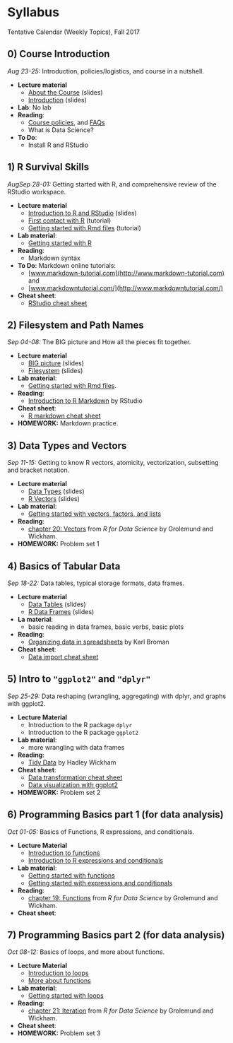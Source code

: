 # Syllabus

Tentative Calendar (Weekly Topics), Fall 2017


## 0) Course Introduction

_Aug 23-25:_ Introduction, policies/logistics, and course in a nutshell.

+ __Lecture material__
    + [About the Course](https://docs.google.com/presentation/d/1odMBh760lfSBiRhEh2cNLEq8LY8YcQTl_lLutRVbZhs/edit?usp=sharing) (slides)
    + [Introduction](https://docs.google.com/presentation/d/1q8fIQ_xVo-S1awfh3qA6XqfZeyG4z3KvLgQj1L9ZuAY/edit?usp=sharing) (slides)
+ __Lab__: No lab
+ __Reading__:
    + [Course policies](policies.md), and [FAQs](faqs.md)
    - What is Data Science?
+ __To Do__: 
    + Install R and RStudio



## 1) R Survival Skills

_AugSep 28-01:_ Getting started with R, and comprehensive review of the RStudio workspace.

+ __Lecture material__
    + [Introduction to R and RStudio](https://docs.google.com/presentation/d/1n4Wo6lhYIeUi6XPhE7BVhX6cgfcTHkr1_uap0GWmD5Q/edit?usp=sharing) (slides)
    + [First contact with R](../tutorials/01-intro-to-R.md) (tutorial)
    + [Getting started with Rmd files](../tutorials/01-intro-to-Rmd-files.md) (tutorial)
+ __Lab material__:
    + [Getting started with R](../labs/01-getting-started-with-R.md)
+ __Reading__:
    + Markdown syntax
+ __To Do__: Markdown online tutorials: 
    + [www.markdown-tutorial.com](http://www.markdown-tutorial.com) and 
    + [www.markdowntutorial.com/](http://www.markdowntutorial.com/)
+ __Cheat sheet__: 
    + [RStudio cheat sheet](../cheat-sheets/rstudio-IDE-cheatsheet.pdf)



## 2) Filesystem and Path Names

_Sep 04-08:_ The BIG picture and How all the pieces fit together.

+ __Lecture material__
    + [BIG picture](https://docs.google.com/presentation/d/1TZRjIvfBfG_3vjj7bmb6B_oyR7k0lxge7V_Ih2B1mwo/edit?usp=sharing) (slides)
    + [Filesystem](https://docs.google.com/presentation/d/1dJxAJxKxzLecxQwJUxUBlJ_T243Qtvi-gyiEVO6eMvw/edit?usp=sharing) (slides)
+ __Lab material__:
    + [Getting started with Rmd files](../labs/02-getting-started-with-Rmd-files.md).
+ __Reading__:
    + [Introduction to R Markdown](http://rmarkdown.rstudio.com/lesson-1.html) by RStudio
+ __Cheat sheet__:
    + [R markdown cheat sheet](../cheat-sheets/rsmarkdown-cheatsheet-2.0.pdf)
+ __HOMEWORK:__ Markdown practice.



## 3) Data Types and Vectors

_Sep 11-15:_ Getting to know R vectors, atomicity, vectorization, subsetting and bracket notation.

+ __Lecture material__
    + [Data Types](https://docs.google.com/presentation/d/1TZRjIvfBfG_3vjj7bmb6B_oyR7k0lxge7V_Ih2B1mwo/edit?usp=sharing) (slides)
    + [R Vectors](https://docs.google.com/presentation/d/1dJxAJxKxzLecxQwJUxUBlJ_T243Qtvi-gyiEVO6eMvw/edit?usp=sharing) (slides)
+ __Lab material__:
    + [Getting started with vectors, factors, and lists](../labs/03-getting-started-with-vectors.md)
+ __Reading__:
    + [chapter 20: Vectors](http://r4ds.had.co.nz/vectors.html) from _R for Data Science_ by Grolemund and Wickham.
+ __HOMEWORK:__ Problem set 1



## 4) Basics of Tabular Data

_Sep 18-22:_ Data tables, typical storage formats, data frames.

+ __Lecture material__
    + [Data Tables](https://docs.google.com/presentation/d/1WQIrQxtNXhEEpI0Yd5Ch4r2zwIp3KG2O_BVY5nsdY4Q/edit?usp=sharing) (slides)
    + [R Data Frames](https://docs.google.com/presentation/d/1OsxnIgNTZG-gnD0rdTXzqf162_gNqnok_suMHG5KxpU/edit?usp=sharing) (slides)
+ __La material__:
    + basic reading in data frames, basic verbs, basic plots
+ __Reading__:
    + [Organizing data in spreadsheets](http://kbroman.org/dataorg/) by Karl Broman
+ __Cheat sheet__:
    + [Data import cheat sheet](../cheat-sheets/data-import-cheatsheet.pdf)
 


## 5) Intro to `"ggplot2"` and `"dplyr"`

_Sep 25-29:_ Data reshaping (wrangling, aggregating) with dplyr, and graphs with ggplot2.

+ __Lecture Material__
    + Introduction to the R package `dplyr`
    + Introduction to the R package `ggplot2`
+ __Lab material__:
    + more wrangling with data frames
+ __Reading__:
    + [Tidy Data](http://vita.had.co.nz/papers/tidy-data.pdf) by Hadley Wickham
+ __Cheat sheet__:
    + [Data transformation cheat sheet](../cheat-sheets/data-transformation-cheatsheet.pdf)
   + [Data visualization with ggplot2](../cheat-sheets/ggplot2-cheatsheet-2.1.pdf)
+ __HOMEWORK:__ Problem set 2



## 6) Programming Basics part 1 (for data analysis)

_Oct 01-05:_ Basics of Functions, R expressions, and conditionals.

+ __Lecture Material__
    + [Introduction to functions](../tutorials/06-intro-to-functions.md)
    + [Introduction to R expressions and conditionals](../tutorials/06-intro-to-expressions-conditionals.md)
+ __Lab material__:
    + [Getting started with functions](../labs/06-getting-started-with-functions.md)
    + [Getting started with expressions and conditionals](../labs/07-getting-started-with-functions.md)
+ __Reading__: 
    + [chapter 19: Functions](http://r4ds.had.co.nz/functions.html) from _R for Data Science_ by Grolemund and Wickham.
+ __Cheat sheet__: 



## 7) Programming Basics part 2 (for data analysis)

_Oct 08-12:_ Basics of loops, and more about functions.

+ __Lecture Material__
    + [Introduction to loops](../tutorials/08-intro-to-loops.md)
    + [More about functions](../tutorials/06-intro-to-expressions-conditionals.md)
+ __Lab material__: 
    + [Getting started with loops](../labs/07-getting-started-with-loops.md)
+ __Reading__:
    + [chapter 21: Iteration](http://r4ds.had.co.nz/iteration.html) from _R for Data Science_ by Grolemund and Wickham.
+ __Cheat sheet__: 
+ __HOMEWORK:__ Problem set 3
